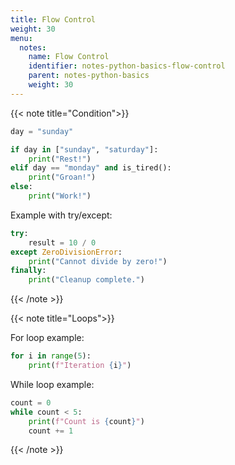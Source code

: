 ```yaml
---
title: Flow Control
weight: 30
menu:
  notes:
    name: Flow Control
    identifier: notes-python-basics-flow-control
    parent: notes-python-basics
    weight: 30
---
```


<!-- Condition -->
{{< note title="Condition">}}

```python
day = "sunday"

if day in ["sunday", "saturday"]:
    print("Rest!")
elif day == "monday" and is_tired():
    print("Groan!")
else:
    print("Work!")
```

Example with try/except:

```python
try:
    result = 10 / 0
except ZeroDivisionError:
    print("Cannot divide by zero!")
finally:
    print("Cleanup complete.")
```
{{< /note >}}

<!-- Loops -->
{{< note title="Loops">}}

For loop example:

```python
for i in range(5):
    print(f"Iteration {i}")
```

While loop example:

```python
count = 0
while count < 5:
    print(f"Count is {count}")
    count += 1
```
{{< /note >}}